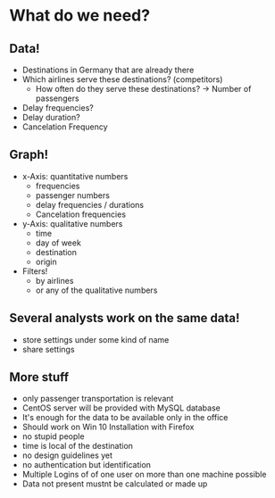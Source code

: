 # What do we need?

## Data!

* Destinations in Germany that are already there
* Which airlines serve these destinations? (competitors)
  * How often do they serve these destinations? -> Number of passengers
* Delay frequencies?
* Delay duration?
* Cancelation Frequency

## Graph!

* x-Axis: quantitative numbers
  * frequencies
  * passenger numbers
  * delay frequencies / durations
  * Cancelation frequencies
* y-Axis: qualitative numbers
  * time
  * day of week
  * destination
  * origin
* Filters!
  * by airlines
  * or any of the qualitative numbers

## Several analysts work on the same data!

* store settings under some kind of name
* share settings

## More stuff

* only passenger transportation is relevant
* CentOS server will be provided with MySQL database
* It's enough for the data to be available only in the office
* Should work on Win 10 Installation with Firefox
* no stupid people
* time is local of the destination
* no design guidelines yet
* no authentication but identification
* Multiple Logins of of one user on more than one machine possible
* Data not present mustnt be calculated or made up
